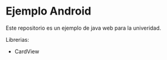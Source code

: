 
Ejemplo Android
=======================================================

Este repositorio es un ejemplo de java web para la univeridad.

Librerias:

* CardView

